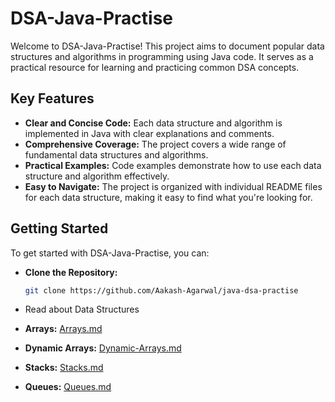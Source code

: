 # DSA-Java-Practise

Welcome to DSA-Java-Practise! This project aims to document popular data structures and algorithms in programming using Java code.  It serves as a practical resource for learning and practicing common DSA concepts.

## Key Features

* **Clear and Concise Code:**  Each data structure and algorithm is implemented in Java with clear explanations and comments.
* **Comprehensive Coverage:** The project covers a wide range of fundamental data structures and algorithms.
* **Practical Examples:**  Code examples demonstrate how to use each data structure and algorithm effectively.
* **Easy to Navigate:** The project is organized with individual README files for each data structure, making it easy to find what you're looking for.

## Getting Started

To get started with DSA-Java-Practise, you can:

* **Clone the Repository:**
   ```bash
   git clone https://github.com/Aakash-Agarwal/java-dsa-practise
    ```

* Read about Data Structures
* **Arrays:** [Arrays.md](https://github.com/Aakash-Agarwal/java-dsa-practise/blob/master/Arrays.md)
* **Dynamic Arrays:** [Dynamic-Arrays.md](https://github.com/Aakash-Agarwal/java-dsa-practise/blob/master/Arrays.md)
* **Stacks:** [Stacks.md](https://github.com/Aakash-Agarwal/java-dsa-practise/blob/master/Stacks.md)
* **Queues:** [Queues.md](https://github.com/Aakash-Agarwal/java-dsa-practise/blob/master/Queue.md)


